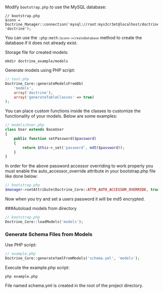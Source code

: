 Modify `bootstrap.php` to use the MySQL database:

~~~
// bootstrap.php
$conn = Doctrine_Manager::connection('mysql://root:mys3cr3et@localhost/doctrinetest', 'doctrine');
~~~

You can use the <code>:php:meth:`$conn->createDatabase`</code> method to create the database if it does not already exist.

Storage file for created models:

~~~
mkdir doctrine_example/models
~~~
Generate models using PHP script:

~~~php
// test.php
Doctrine_Core::generateModelsFromDb(
    'models',
    array('doctrine'),
    array('generateTableClasses' => true)
);
~~~
You can place custom functions inside the classes to customize the functionality of your models. Below are some examples:

~~~php
// models/User.php
class User extends BaseUser
{
    public function setPassword($password)
    {
        return $this->_set('password', md5($password));
    }
}
~~~

In order for the above password accessor overriding to work properly you must enable the auto_accessor_override attribute in your bootstrap.php file like done below:

~~~php
// bootstrap.php
$manager->setAttribute(Doctrine_Core::ATTR_AUTO_ACCESSOR_OVERRIDE, true);
~~~
Now when you try and set a users password it will be md5 encrypted. 

###Autoload models from directory

~~~php
// bootstrap.php
Doctrine_Core::loadModels('models');
~~~

### Generate Schema Files from Models

Use PHP script:

~~~php
// example.php
Doctrine_Core::generateYamlFromModels('schema.yml', 'models');
~~~
Execute the example.php script:

~~~
php example.php
~~~

File named schema.yml is created in the root of the project directory.